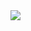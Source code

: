 <img src="https://imagekit.io/tools/asset-public-link?detail=%7B%22name%22%3A%22Screenshot%20from%202025-01-23%2011-59-29.png%22%2C%22type%22%3A%22image%2Fpng%22%2C%22signedurl_expire%22%3A%222028-01-23T07%3A29%3A59.887Z%22%2C%22signedUrl%22%3A%22https%3A%2F%2Fmedia-hosting.imagekit.io%2F%2Fc62256bd314c49c7%2FScreenshot%2520from%25202025-01-23%252011-59-29.png%3FExpires%3D1832225400%26Key-Pair-Id%3DK2ZIVPTIP2VGHC%26Signature%3D2xZBrvgnS1G3nfsm2dpU~hG29GCXO2ejm33XMue07KNcUrHZTODse1HEjSbMZM-T01Nd9f5l5-wY5VCsJqEe48ch9e2f64SMqS02zE5zncZfZqRpYlLl0CVd3NfSyqINBhrWt4J4WRikLEGW62e2R2wFTJ3hd6p-Pe3WJm60IORMrcUDFDbevT7n94KlB3bx7uWzAx~fsCc7K450cXlFNYKCWVrm4BPOTH~Bhk-KpuKcTp1JfXbWwpP7zLM18t9uQGK11H6mG6U5DionvsoM1daHsWt7q-hCU2RvHNG23xHzhnOVWyXGTlmBj8LbhNw1cE23wsiJm3BLPY~kqCm2Dw__%22%7D"/>

